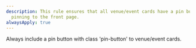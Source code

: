 ```yaml
---
description: This rule ensures that all venue/event cards have a pin button for
  pinning to the front page.
alwaysApply: true
---
```


Always include a pin button with class 'pin-button' to venue/event cards.